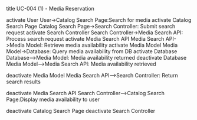 title UC-004 (1) - Media Reservation

activate User
User->Catalog Search Page:Search for media
activate Catalog Search Page
Catalog Search Page->Search Controller: Submit search request
activate Search Controller
Search Controller->Media Search API: Process search request
activate Media Search API
Media Search API->Media Model: Retrieve media availability
activate Media Model
Media Model->Database: Query media availability from DB
activate Database
Database-->Media Model: Media availability returned
deactivate Database
Media Model-->Media Search API: Media availability retrieved

deactivate Media Model
Media Search API-->Search Controller: Return search results

deactivate Media Search API
Search Controller-->Catalog Search Page:Display media availability to user

deactivate Catalog Search Page
deactivate Search Controller
